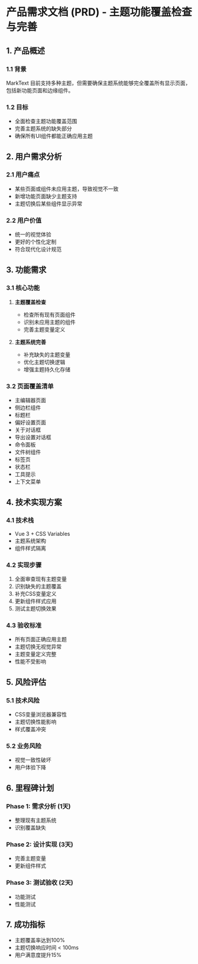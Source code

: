 # 产品需求文档 (PRD) - 主题功能覆盖检查与完善

## 1. 产品概述

### 1.1 背景
MarkText 目前支持多种主题，但需要确保主题系统能够完全覆盖所有显示页面，包括新功能页面和边缘组件。

### 1.2 目标
- 全面检查主题功能覆盖范围
- 完善主题系统的缺失部分
- 确保所有UI组件都能正确应用主题

## 2. 用户需求分析

### 2.1 用户痛点
- 某些页面或组件未应用主题，导致视觉不一致
- 新增功能页面缺少主题支持
- 主题切换后某些组件显示异常

### 2.2 用户价值
- 统一的视觉体验
- 更好的个性化定制
- 符合现代化设计规范

## 3. 功能需求

### 3.1 核心功能
1. **主题覆盖检查**
   - 检查所有现有页面组件
   - 识别未应用主题的组件
   - 完善主题变量定义

2. **主题系统完善**
   - 补充缺失的主题变量
   - 优化主题切换逻辑
   - 增强主题持久化存储

### 3.2 页面覆盖清单
- 主编辑器页面
- 侧边栏组件
- 标题栏
- 偏好设置页面
- 关于对话框
- 导出设置对话框
- 命令面板
- 文件树组件
- 标签页
- 状态栏
- 工具提示
- 上下文菜单

## 4. 技术实现方案

### 4.1 技术栈
- Vue 3 + CSS Variables
- 主题系统架构
- 组件样式隔离

### 4.2 实现步骤
1. 全面审查现有主题变量
2. 识别缺失的主题覆盖
3. 补充CSS变量定义
4. 更新组件样式应用
5. 测试主题切换效果

### 4.3 验收标准
- 所有页面正确应用主题
- 主题切换无视觉异常
- 主题变量定义完整
- 性能不受影响

## 5. 风险评估

### 5.1 技术风险
- CSS变量浏览器兼容性
- 主题切换性能影响
- 样式覆盖冲突

### 5.2 业务风险
- 视觉一致性破坏
- 用户体验下降

## 6. 里程碑计划

### Phase 1: 需求分析 (1天)
- 整理现有主题系统
- 识别覆盖缺失

### Phase 2: 设计实现 (3天)
- 完善主题变量
- 更新组件样式

### Phase 3: 测试验收 (2天)
- 功能测试
- 性能测试

## 7. 成功指标

- 主题覆盖率达到100%
- 主题切换响应时间 < 100ms
- 用户满意度提升15%
